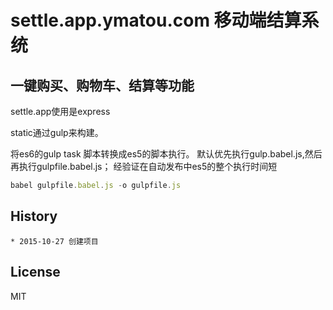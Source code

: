 # settle.app.ymatou.com 移动端结算系统
## 一键购买、购物车、结算等功能 

settle.app使用是express

static通过gulp来构建。

将es6的gulp task 脚本转换成es5的脚本执行。
    默认优先执行gulp.babel.js,然后再执行gulpfile.babel.js；
    经验证在自动发布中es5的整个执行时间短

```javascript
babel gulpfile.babel.js -o gulpfile.js
```

## History
    * 2015-10-27 创建项目 
    
## License

MIT
